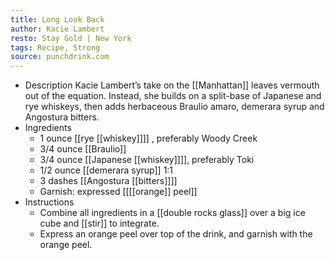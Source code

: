 ```yaml
---
title: Long Look Back
author: Kacie Lambert
resto: Stay Gold | New York
tags: Recipe, Strong
source: punchdrink.com
---
```


- Description
  Kacie Lambert’s take on the [[Manhattan]] leaves vermouth out of the equation. Instead, she builds on a split-base of Japanese and rye whiskeys, then adds herbaceous Braulio amaro, demerara syrup and Angostura bitters.
- Ingredients
  * 1 ounce [[rye [[whiskey]]]] , preferably Woody Creek
  * 3/4 ounce [[Braulio]]
  * 3/4 ounce [[Japanese [[whiskey]]]], preferably Toki
  * 1/2 ounce [[demerara syrup]] 1:1
  * 3 dashes [[Angostura [[bitters]]]] 
  * Garnish: expressed [[[[orange]] peel]]
- Instructions
  * Combine all ingredients in a [[double rocks glass]] over a big ice cube and [[stir]] to integrate.
  * Express an orange peel over top of the drink, and garnish with the orange peel.